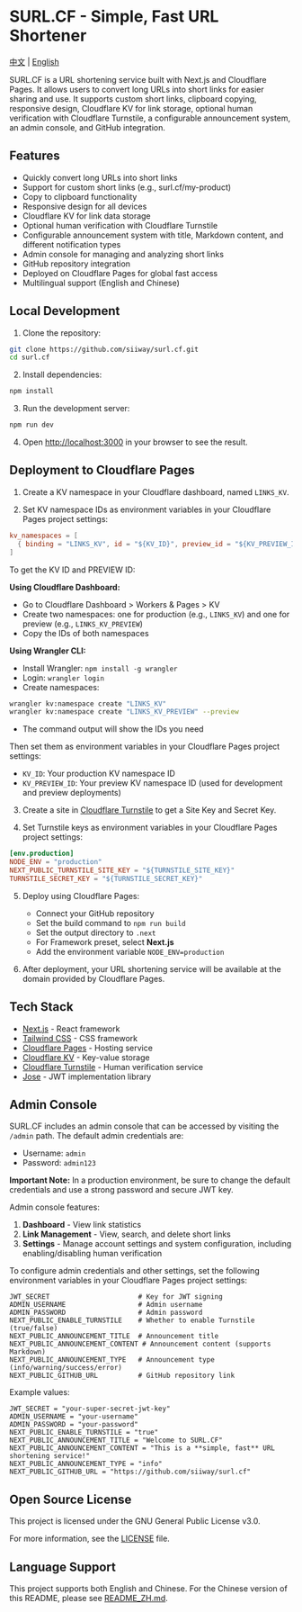 # SURL.CF - Simple, Fast URL Shortener

[中文](README_ZH.md) | [English](README.md)

SURL.CF is a URL shortening service built with Next.js and Cloudflare Pages. It allows users to convert long URLs into short links for easier sharing and use. It supports custom short links, clipboard copying, responsive design, Cloudflare KV for link storage, optional human verification with Cloudflare Turnstile, a configurable announcement system, an admin console, and GitHub integration.

## Features

- Quickly convert long URLs into short links
- Support for custom short links (e.g., surl.cf/my-product)
- Copy to clipboard functionality
- Responsive design for all devices
- Cloudflare KV for link data storage
- Optional human verification with Cloudflare Turnstile
- Configurable announcement system with title, Markdown content, and different notification types
- Admin console for managing and analyzing short links
- GitHub repository integration
- Deployed on Cloudflare Pages for global fast access
- Multilingual support (English and Chinese)

## Local Development

1. Clone the repository:

```bash
git clone https://github.com/siiway/surl.cf.git
cd surl.cf
```

2. Install dependencies:

```bash
npm install
```

3. Run the development server:

```bash
npm run dev
```

4. Open [http://localhost:3000](http://localhost:3000) in your browser to see the result.

## Deployment to Cloudflare Pages

1. Create a KV namespace in your Cloudflare dashboard, named `LINKS_KV`.

2. Set KV namespace IDs as environment variables in your Cloudflare Pages project settings:

```toml
kv_namespaces = [
  { binding = "LINKS_KV", id = "${KV_ID}", preview_id = "${KV_PREVIEW_ID}" }
]
```

To get the KV ID and PREVIEW ID:

**Using Cloudflare Dashboard:**

- Go to Cloudflare Dashboard > Workers & Pages > KV
- Create two namespaces: one for production (e.g., `LINKS_KV`) and one for preview (e.g., `LINKS_KV_PREVIEW`)
- Copy the IDs of both namespaces

**Using Wrangler CLI:**

- Install Wrangler: `npm install -g wrangler`
- Login: `wrangler login`
- Create namespaces:

```bash
wrangler kv:namespace create "LINKS_KV"
wrangler kv:namespace create "LINKS_KV_PREVIEW" --preview
```

- The command output will show the IDs you need

Then set them as environment variables in your Cloudflare Pages project settings:

- `KV_ID`: Your production KV namespace ID
- `KV_PREVIEW_ID`: Your preview KV namespace ID (used for development and preview deployments)

3. Create a site in [Cloudflare Turnstile](https://www.cloudflare.com/products/turnstile/) to get a Site Key and Secret Key.

4. Set Turnstile keys as environment variables in your Cloudflare Pages project settings:

```toml
[env.production]
NODE_ENV = "production"
NEXT_PUBLIC_TURNSTILE_SITE_KEY = "${TURNSTILE_SITE_KEY}"
TURNSTILE_SECRET_KEY = "${TURNSTILE_SECRET_KEY}"
```

5. Deploy using Cloudflare Pages:
   - Connect your GitHub repository
   - Set the build command to `npm run build`
   - Set the output directory to `.next`
   - For Framework preset, select **Next.js**
   - Add the environment variable `NODE_ENV=production`

6. After deployment, your URL shortening service will be available at the domain provided by Cloudflare Pages.

## Tech Stack

- [Next.js](https://nextjs.org) - React framework
- [Tailwind CSS](https://tailwindcss.com) - CSS framework
- [Cloudflare Pages](https://pages.cloudflare.com) - Hosting service
- [Cloudflare KV](https://developers.cloudflare.com/workers/runtime-apis/kv) - Key-value storage
- [Cloudflare Turnstile](https://www.cloudflare.com/products/turnstile/) - Human verification service
- [Jose](https://github.com/panva/jose) - JWT implementation library

## Admin Console

SURL.CF includes an admin console that can be accessed by visiting the `/admin` path. The default admin credentials are:

- Username: `admin`
- Password: `admin123`

**Important Note:** In a production environment, be sure to change the default credentials and use a strong password and secure JWT key.

Admin console features:

1. **Dashboard** - View link statistics
2. **Link Management** - View, search, and delete short links
3. **Settings** - Manage account settings and system configuration, including enabling/disabling human verification

To configure admin credentials and other settings, set the following environment variables in your Cloudflare Pages project settings:

```env
JWT_SECRET                      # Key for JWT signing
ADMIN_USERNAME                  # Admin username
ADMIN_PASSWORD                  # Admin password
NEXT_PUBLIC_ENABLE_TURNSTILE    # Whether to enable Turnstile (true/false)
NEXT_PUBLIC_ANNOUNCEMENT_TITLE  # Announcement title
NEXT_PUBLIC_ANNOUNCEMENT_CONTENT # Announcement content (supports Markdown)
NEXT_PUBLIC_ANNOUNCEMENT_TYPE   # Announcement type (info/warning/success/error)
NEXT_PUBLIC_GITHUB_URL          # GitHub repository link
```

Example values:

```env
JWT_SECRET = "your-super-secret-jwt-key"
ADMIN_USERNAME = "your-username"
ADMIN_PASSWORD = "your-password"
NEXT_PUBLIC_ENABLE_TURNSTILE = "true"
NEXT_PUBLIC_ANNOUNCEMENT_TITLE = "Welcome to SURL.CF"
NEXT_PUBLIC_ANNOUNCEMENT_CONTENT = "This is a **simple, fast** URL shortening service!"
NEXT_PUBLIC_ANNOUNCEMENT_TYPE = "info"
NEXT_PUBLIC_GITHUB_URL = "https://github.com/siiway/surl.cf"
```

## Open Source License

This project is licensed under the GNU General Public License v3.0.

For more information, see the [LICENSE](LICENSE) file.

## Language Support

This project supports both English and Chinese. For the Chinese version of this README, please see [README_ZH.md](README_ZH.md).
